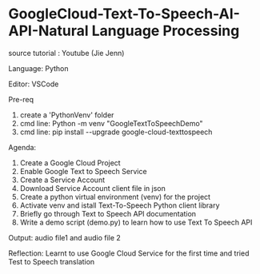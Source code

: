 # GoogleCloud-Text-To-Speech-AI-API-Natural Language Processing 

source tutorial : Youtube (Jie Jenn)

Language: Python

Editor: VSCode

Pre-req
1. create a 'PythonVenv' folder
2. cmd line: Python -m venv "GoogleTextToSpeechDemo"
3. cmd line: pip install --upgrade google-cloud-texttospeech

Agenda:
1. Create a Google Cloud Project
2. Enable Google Text to Speech Service
3. Create a Service Account
4. Download Service Account client file in json
5. Create a python virtual environment (venv) for the project
6. Activate venv and istall Text-To-Speech Python client library
7. Briefly go through Text to Speech API documentation
8. Write a demo script (demo.py) to learn how to use Text To Speech API

Output: audio file1 and audio file 2

Reflection: Learnt to use Google Cloud Service for the first time and tried Test to Speech translation
